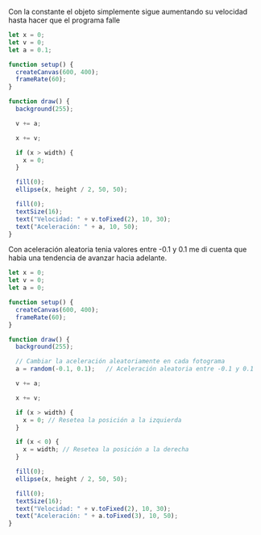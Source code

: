 Con la constante el objeto simplemente sigue aumentando su velocidad hasta hacer que el programa falle
``` javascript
let x = 0;
let v = 0;
let a = 0.1;

function setup() {
  createCanvas(600, 400);
  frameRate(60);
}

function draw() {
  background(255);

  v += a;

  x += v;

  if (x > width) {
    x = 0;
  }

  fill(0);
  ellipse(x, height / 2, 50, 50);

  fill(0);
  textSize(16);
  text("Velocidad: " + v.toFixed(2), 10, 30);
  text("Aceleración: " + a, 10, 50);
}
```
Con aceleración aleatoria tenia valores entre -0.1 y 0.1 me di cuenta que habia una tendencia de avanzar hacia adelante.
``` javascript
let x = 0;
let v = 0;
let a = 0;

function setup() {
  createCanvas(600, 400);
  frameRate(60);
}

function draw() {
  background(255);

  // Cambiar la aceleración aleatoriamente en cada fotograma
  a = random(-0.1, 0.1);   // Aceleración aleatoria entre -0.1 y 0.1

  v += a;

  x += v;

  if (x > width) {
    x = 0; // Resetea la posición a la izquierda
  }

  if (x < 0) {
    x = width; // Resetea la posición a la derecha
  }

  fill(0);
  ellipse(x, height / 2, 50, 50);

  fill(0);
  textSize(16);
  text("Velocidad: " + v.toFixed(2), 10, 30);
  text("Aceleración: " + a.toFixed(3), 10, 50);
}
```
